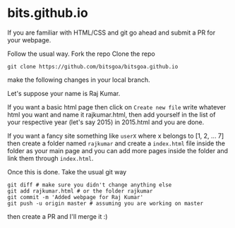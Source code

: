 # bits.github.io

If you are familiar with HTML/CSS and git go ahead and submit a PR for your webpage.

Follow the usual way.
Fork the repo
Clone the repo
```
git clone https://github.com/bitsgoa/bitsgoa.github.io
```
make the following changes in your local branch.

Let's suppose your name is Raj Kumar.

If you want a basic html page then click on `Create new file` write whatever html you want and name it rajkumar.html, then add yourself in the list of your respective year (let's say 2015) in 2015.html and you are done.

If you want a fancy site something like `userX` where x belongs to [1, 2, ... 7] then create a folder named `rajkumar` and create a `index.html` file inside the folder as your main page and you can add more pages inside the folder and link them through `index.html`.

Once this is done.
Take the usual git way
```
git diff # make sure you didn't change anything else
git add rajkumar.html # or the folder rajkumar
git commit -m 'Added webpage for Raj Kumar'
git push -u origin master # assuming you are working on master
```

then create a PR and I'll merge it  :)
